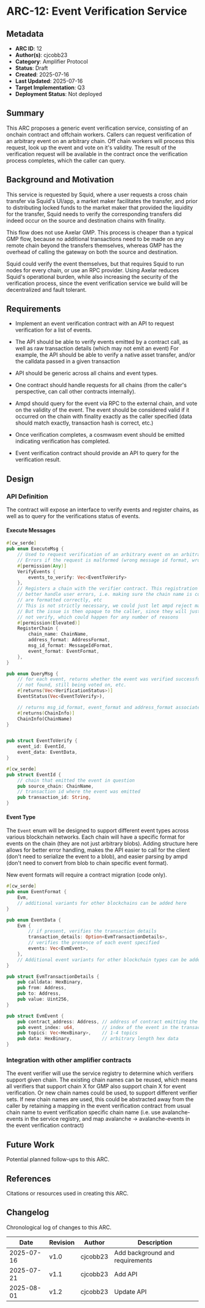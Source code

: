 # ARC-12: Event Verification Service

## Metadata

- **ARC ID**: 12
- **Author(s)**: cjcobb23
- **Category**: Amplifier Protocol
- **Status**: Draft
- **Created**: 2025-07-16
- **Last Updated**: 2025-07-16
- **Target Implementation**: Q3
- **Deployment Status**: Not deployed

## Summary

This ARC proposes a generic event verification service, consisting of an onchain contract and
offchain workers. Callers can request verification of an arbitrary event on an arbitrary chain.
Off chain workers will process this request, look up the event and vote on it's validity. The
result of the verification request will be available in the contract once the verification 
process completes, which the caller can query.

## Background and Motivation

This service is requested by Squid, where a user requests a cross chain transfer via Squid's UI/app,
a market maker facilitates the transfer, and prior to distributing locked funds to the market maker 
that provided the liquidity for the transfer, Squid needs to verify the corresponding transfers did 
indeed occur on the source and destination chains with finality.

This flow does not use Axelar GMP. This process is cheaper than a typical GMP flow, because no 
additional transactions need to be made on any remote chain beyond the transfers themselves, 
whereas GMP has the overhead of calling the gateway on both the source and destination.

Squid could verify the event themselves, but that requires Squid to run nodes for every chain, or
use an RPC provider. Using Axelar reduces Squid's operational burden, while also increasing the
security of the verification process, since the event verification service we build will be
decentralized and fault tolerant.

## Requirements

- Implement an event verification contract with an API to request verification for a list of events.

- The API should be able to verify events emitted by a contract call, as well as raw transaction details (which may not emit an event)
  For example, the API should be able to verify a native asset transfer, and/or the calldata passed in a given transaction

- API should be generic across all chains and event types.

- One contract should handle requests for all chains (from the caller's perspective, can call other contracts internally).

- Ampd should query for the event via RPC to the external chain, and vote on the validity of the event. The event should be considered valid if it occurred on the chain with finality exactly as the caller specified (data should match exactly, transaction hash is correct, etc.)

- Once verification completes, a cosmwasm event should be emitted indicating verification has completed.

- Event verification contract should provide an API to query for the verification result.

## Design

### API Definition

The contract will expose an interface to verify events and register chains, as well as to query
for the verifications status of events.

#### Execute Messages

```rust
#[cw_serde]
pub enum ExecuteMsg {
    // Used to request verification of an arbitrary event on an arbitrary chain
    // Errors if the request is malformed (wrong message id format, wrong address format, wrong event format, unsupported chain)
    #[permission(Any)]
    VerifyEvents {
        events_to_verify: Vec<EventToVerify>
    },
    // Registers a chain with the verifier contract. This registration process is mainly to
    // better handle user errors, i.e. making sure the chain name is correct, all of the params
    // are formatted correctly, etc
    // This is not strictly necessary, we could just let ampd reject malformed user requests.
    // But the issue is then opaque to the caller, since they will just see that the event did
    // not verify, which could happen for any number of reasons
    #[permission(Elevated)]
    RegisterChain {
        chain_name: ChainName,
        address_format: AddressFormat,
        msg_id_format: MessageIdFormat,
        event_format: EventFormat,
    },
}

pub enum QueryMsg {
    // for each event, returns whether the event was verified successfully,
    // not found, still being voted on, etc.
    #[returns(Vec<VerificationStatus>)]
    EventStatus(Vec<EventToVerify>),

    // returns msg_id_format, event_format and address_format associated with the chain
    #[returns(ChainInfo)]
    ChainInfo(ChainName)
}


pub struct EventToVerify {
    event_id: EventId,
    event_data: EventData,
}

#[cw_serde]
pub struct EventId {
    // chain that emitted the event in question
    pub source_chain: ChainName,
    // transaction id where the event was emitted
    pub transaction_id: String,
}

```

#### Event Type

The `Event` enum will be designed to support different event types across various blockchain networks.
Each chain will have a specific format for events on the chain (they are not just arbitrary blobs).
Adding structure here allows for better error handling, makes the API easier to call for the client
(don't need to serialize the event to a blob), and easier parsing by ampd (don't need to convert from
blob to chain specific event format).


New event formats will require a contract migration (code only).

```rust
#[cw_serde]
pub enum EventFormat {
    Evm,
    // additional variants for other blockchains can be added here
}

pub enum EventData {
    Evm {
        // if present, verifies the transaction details
        transaction_details: Option<EvmTransactionDetails>,
        // verifies the presence of each event specified
        events: Vec<EvmEvent>,
    },
    // Additional event variants for other blockchain types can be added here
}

pub struct EvmTransactionDetails {
    pub calldata: HexBinary,
    pub from: Address,
    pub to: Address,
    pub value: Uint256,
}

pub struct EvmEvent {
    pub contract_address: Address, // address of contract emitting the event
    pub event_index: u64,          // index of the event in the transaction
    pub topics: Vec<HexBinary>,    // 1-4 topics
    pub data: HexBinary,           // arbitrary length hex data
}
```


### Integration with other amplifier contracts

The event verifier will use the service registry to determine which verifiers support given chain. The existing chain names
can be reused, which means all verifiers that support chain X for GMP also support chain X for event verification.
Or new chain names could be used, to support different verifier sets. If new chain names are used, this could be abstracted
away from the caller by retaining a mapping in the event verification contract from usual chain name to event verification specific
chain name (i.e. use avalanche-events in the service registry, and map avalanche -> avalanche-events in the event verification contract)

## Future Work

Potential planned follow-ups to this ARC.

## References

Citations or resources used in creating this ARC.

## Changelog

Chronological log of changes to this ARC.

|  Date  | Revision  | Author |  Description  |
|--------|-----------|--------|---------------|
| 2025-07-16 | v1.0 | cjcobb23 | Add background and requirements | 
| 2025-07-21 | v1.1 | cjcobb23 | Add API | 
| 2025-08-01 | v1.2 | cjcobb23 | Update API | 